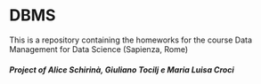 # DBMS
This is a repository containing the homeworks for the course Data Management for Data Science (Sapienza, Rome)

##### Project of Alice Schirinà, Giuliano Tocilj e Maria Luisa Croci 
